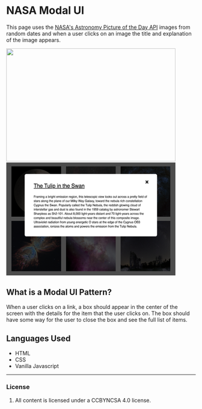 # NASA Modal UI
This page uses the [NASA's Astronomy Picture of the Day API](https://api.nasa.gov/) images from random dates and when a user clicks on an image the title and explanation of the image appears.

<img src="/ScreenshotImage.png" width="450" height="300"><img src="/OnClickImage.png" width="450" height="300">

## What is a Modal UI Pattern?
When a user clicks on a link, a box should appear in the center of the screen with the details for the item that the user clicks on. The box should have some way for the user to close the box and see the full list of items.

## Languages Used
- HTML
- CSS
- Vanilla Javascript

-------------------------------------

### License

1.  All content is licensed under a CC­BY­NC­SA 4.0 license.
